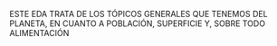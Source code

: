 ESTE EDA TRATA DE LOS TÓPICOS GENERALES QUE TENEMOS DEL PLANETA, EN CUANTO A POBLACIÓN, SUPERFICIE Y, SOBRE TODO ALIMENTACIÓN
